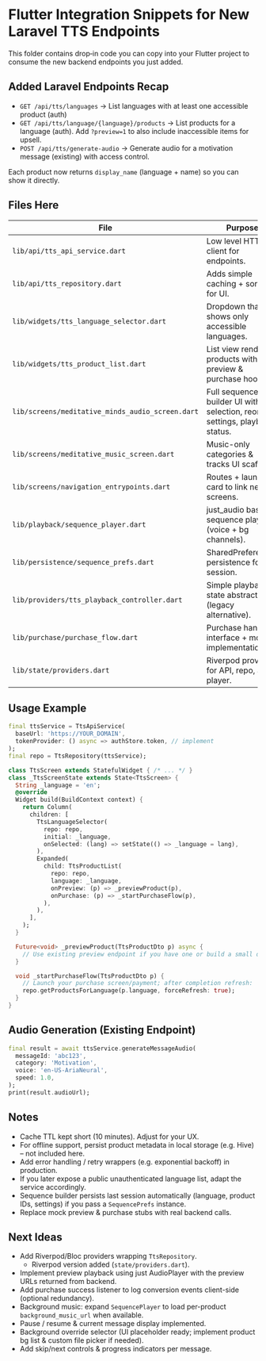 # Flutter Integration Snippets for New Laravel TTS Endpoints

This folder contains drop‑in code you can copy into your Flutter project to consume the new backend endpoints you just added.

## Added Laravel Endpoints Recap
- `GET /api/tts/languages` -> List languages with at least one accessible product (auth)
- `GET /api/tts/language/{language}/products` -> List products for a language (auth). Add `?preview=1` to also include inaccessible items for upsell.
- `POST /api/tts/generate-audio` -> Generate audio for a motivation message (existing) with access control.

Each product now returns `display_name` (language + name) so you can show it directly.

## Files Here
| File | Purpose |
|------|---------|
| `lib/api/tts_api_service.dart` | Low level HTTP client for endpoints. |
| `lib/api/tts_repository.dart` | Adds simple caching + sorting for UI. |
| `lib/widgets/tts_language_selector.dart` | Dropdown that shows only accessible languages. |
| `lib/widgets/tts_product_list.dart` | List view rendering products with preview & purchase hooks. |
| `lib/screens/meditative_minds_audio_screen.dart` | Full sequence builder UI with selection, reorder, settings, playback status. |
| `lib/screens/meditative_music_screen.dart` | Music-only categories & tracks UI scaffold. |
| `lib/screens/navigation_entrypoints.dart` | Routes + launcher card to link new screens. |
| `lib/playback/sequence_player.dart` | just_audio based sequence player (voice + bg channels). |
| `lib/persistence/sequence_prefs.dart` | SharedPreferences persistence for last session. |
| `lib/providers/tts_playback_controller.dart` | Simple playback state abstraction (legacy alternative). |
| `lib/purchase/purchase_flow.dart` | Purchase handler interface + mock implementation. |
| `lib/state/providers.dart` | Riverpod providers for API, repo, and player. |

## Usage Example
```dart
final ttsService = TtsApiService(
  baseUrl: 'https://YOUR_DOMAIN',
  tokenProvider: () async => authStore.token, // implement
);
final repo = TtsRepository(ttsService);

class TtsScreen extends StatefulWidget { /* ... */ }
class _TtsScreenState extends State<TtsScreen> {
  String _language = 'en';
  @override
  Widget build(BuildContext context) {
    return Column(
      children: [
        TtsLanguageSelector(
          repo: repo,
          initial: _language,
          onSelected: (lang) => setState(() => _language = lang),
        ),
        Expanded(
          child: TtsProductList(
            repo: repo,
            language: _language,
            onPreview: (p) => _previewProduct(p),
            onPurchase: (p) => _startPurchaseFlow(p),
          ),
        ),
      ],
    );
  }

  Future<void> _previewProduct(TtsProductDto p) async {
    // Use existing preview endpoint if you have one or build a small dialog showing sample messages
  }

  void _startPurchaseFlow(TtsProductDto p) {
    // Launch your purchase screen/payment; after completion refresh:
    repo.getProductsForLanguage(p.language, forceRefresh: true);
  }
}
```

## Audio Generation (Existing Endpoint)
```dart
final result = await ttsService.generateMessageAudio(
  messageId: 'abc123',
  category: 'Motivation',
  voice: 'en-US-AriaNeural',
  speed: 1.0,
);
print(result.audioUrl);
```

## Notes
- Cache TTL kept short (10 minutes). Adjust for your UX.
- For offline support, persist product metadata in local storage (e.g. Hive) – not included here.
- Add error handling / retry wrappers (e.g. exponential backoff) in production.
- If you later expose a public unauthenticated language list, adapt the service accordingly.
- Sequence builder persists last session automatically (language, product IDs, settings) if you pass a `SequencePrefs` instance.
- Replace mock preview & purchase stubs with real backend calls.

## Next Ideas
- Add Riverpod/Bloc providers wrapping `TtsRepository`.
  * Riverpod version added (`state/providers.dart`).
- Implement preview playback using just AudioPlayer with the preview URLs returned from backend. 
- Add purchase success listener to log conversion events client-side (optional redundancy).
- Background music: expand `SequencePlayer` to load per-product `background_music_url` when available.
- Pause / resume & current message display implemented.
- Background override selector (UI placeholder ready; implement product bg list & custom file picker if needed).
- Add skip/next controls & progress indicators per message.
